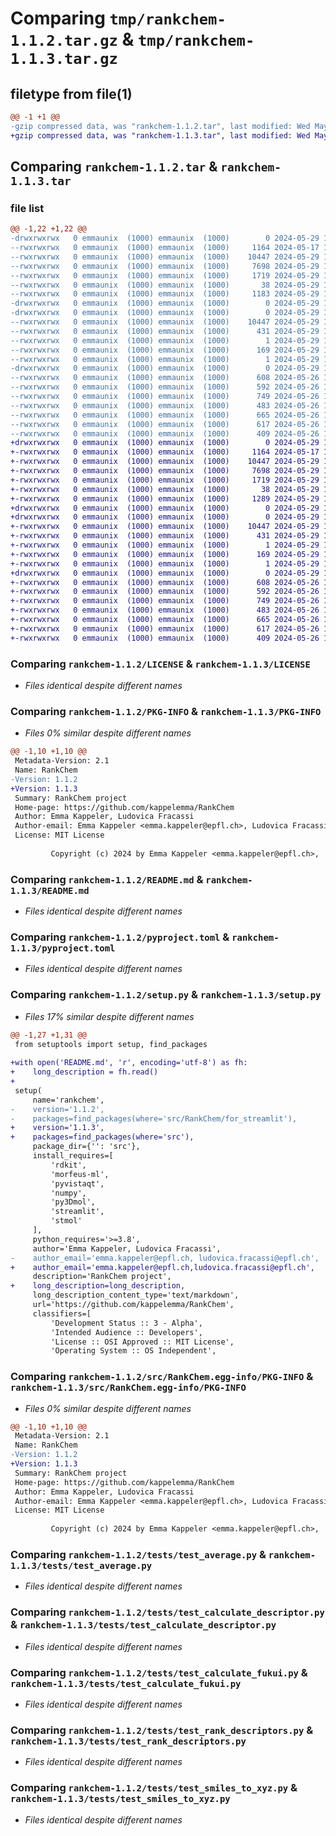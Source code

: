 # Comparing `tmp/rankchem-1.1.2.tar.gz` & `tmp/rankchem-1.1.3.tar.gz`

## filetype from file(1)

```diff
@@ -1 +1 @@
-gzip compressed data, was "rankchem-1.1.2.tar", last modified: Wed May 29 17:01:08 2024, max compression
+gzip compressed data, was "rankchem-1.1.3.tar", last modified: Wed May 29 17:27:12 2024, max compression
```

## Comparing `rankchem-1.1.2.tar` & `rankchem-1.1.3.tar`

### file list

```diff
@@ -1,22 +1,22 @@
-drwxrwxrwx   0 emmaunix  (1000) emmaunix  (1000)        0 2024-05-29 17:01:08.544939 rankchem-1.1.2/
--rwxrwxrwx   0 emmaunix  (1000) emmaunix  (1000)     1164 2024-05-17 18:59:58.000000 rankchem-1.1.2/LICENSE
--rwxrwxrwx   0 emmaunix  (1000) emmaunix  (1000)    10447 2024-05-29 17:01:08.535605 rankchem-1.1.2/PKG-INFO
--rwxrwxrwx   0 emmaunix  (1000) emmaunix  (1000)     7698 2024-05-29 16:47:22.000000 rankchem-1.1.2/README.md
--rwxrwxrwx   0 emmaunix  (1000) emmaunix  (1000)     1719 2024-05-29 16:47:22.000000 rankchem-1.1.2/pyproject.toml
--rwxrwxrwx   0 emmaunix  (1000) emmaunix  (1000)       38 2024-05-29 17:01:08.546160 rankchem-1.1.2/setup.cfg
--rwxrwxrwx   0 emmaunix  (1000) emmaunix  (1000)     1183 2024-05-29 16:59:54.000000 rankchem-1.1.2/setup.py
-drwxrwxrwx   0 emmaunix  (1000) emmaunix  (1000)        0 2024-05-29 17:01:08.233177 rankchem-1.1.2/src/
-drwxrwxrwx   0 emmaunix  (1000) emmaunix  (1000)        0 2024-05-29 17:01:08.522565 rankchem-1.1.2/src/RankChem.egg-info/
--rwxrwxrwx   0 emmaunix  (1000) emmaunix  (1000)    10447 2024-05-29 17:01:07.000000 rankchem-1.1.2/src/RankChem.egg-info/PKG-INFO
--rwxrwxrwx   0 emmaunix  (1000) emmaunix  (1000)      431 2024-05-29 17:01:08.000000 rankchem-1.1.2/src/RankChem.egg-info/SOURCES.txt
--rwxrwxrwx   0 emmaunix  (1000) emmaunix  (1000)        1 2024-05-29 17:01:07.000000 rankchem-1.1.2/src/RankChem.egg-info/dependency_links.txt
--rwxrwxrwx   0 emmaunix  (1000) emmaunix  (1000)      169 2024-05-29 17:01:07.000000 rankchem-1.1.2/src/RankChem.egg-info/requires.txt
--rwxrwxrwx   0 emmaunix  (1000) emmaunix  (1000)        1 2024-05-29 17:01:07.000000 rankchem-1.1.2/src/RankChem.egg-info/top_level.txt
-drwxrwxrwx   0 emmaunix  (1000) emmaunix  (1000)        0 2024-05-29 17:01:08.494829 rankchem-1.1.2/tests/
--rwxrwxrwx   0 emmaunix  (1000) emmaunix  (1000)      608 2024-05-26 13:57:31.000000 rankchem-1.1.2/tests/test_average.py
--rwxrwxrwx   0 emmaunix  (1000) emmaunix  (1000)      592 2024-05-26 13:58:59.000000 rankchem-1.1.2/tests/test_calculate_descriptor.py
--rwxrwxrwx   0 emmaunix  (1000) emmaunix  (1000)      749 2024-05-26 12:24:41.000000 rankchem-1.1.2/tests/test_calculate_fukui.py
--rwxrwxrwx   0 emmaunix  (1000) emmaunix  (1000)      483 2024-05-26 12:24:41.000000 rankchem-1.1.2/tests/test_get_max_fukui_avg.py
--rwxrwxrwx   0 emmaunix  (1000) emmaunix  (1000)      665 2024-05-26 14:00:42.000000 rankchem-1.1.2/tests/test_rank_descriptors.py
--rwxrwxrwx   0 emmaunix  (1000) emmaunix  (1000)      617 2024-05-26 12:24:41.000000 rankchem-1.1.2/tests/test_smiles_to_xyz.py
--rwxrwxrwx   0 emmaunix  (1000) emmaunix  (1000)      409 2024-05-26 13:57:17.000000 rankchem-1.1.2/tests/test_visualize_molecule.py
+drwxrwxrwx   0 emmaunix  (1000) emmaunix  (1000)        0 2024-05-29 17:27:12.541951 rankchem-1.1.3/
+-rwxrwxrwx   0 emmaunix  (1000) emmaunix  (1000)     1164 2024-05-17 18:59:58.000000 rankchem-1.1.3/LICENSE
+-rwxrwxrwx   0 emmaunix  (1000) emmaunix  (1000)    10447 2024-05-29 17:27:12.519823 rankchem-1.1.3/PKG-INFO
+-rwxrwxrwx   0 emmaunix  (1000) emmaunix  (1000)     7698 2024-05-29 16:47:22.000000 rankchem-1.1.3/README.md
+-rwxrwxrwx   0 emmaunix  (1000) emmaunix  (1000)     1719 2024-05-29 16:47:22.000000 rankchem-1.1.3/pyproject.toml
+-rwxrwxrwx   0 emmaunix  (1000) emmaunix  (1000)       38 2024-05-29 17:27:12.544488 rankchem-1.1.3/setup.cfg
+-rwxrwxrwx   0 emmaunix  (1000) emmaunix  (1000)     1289 2024-05-29 17:26:23.000000 rankchem-1.1.3/setup.py
+drwxrwxrwx   0 emmaunix  (1000) emmaunix  (1000)        0 2024-05-29 17:27:11.530072 rankchem-1.1.3/src/
+drwxrwxrwx   0 emmaunix  (1000) emmaunix  (1000)        0 2024-05-29 17:27:12.489808 rankchem-1.1.3/src/RankChem.egg-info/
+-rwxrwxrwx   0 emmaunix  (1000) emmaunix  (1000)    10447 2024-05-29 17:27:11.000000 rankchem-1.1.3/src/RankChem.egg-info/PKG-INFO
+-rwxrwxrwx   0 emmaunix  (1000) emmaunix  (1000)      431 2024-05-29 17:27:11.000000 rankchem-1.1.3/src/RankChem.egg-info/SOURCES.txt
+-rwxrwxrwx   0 emmaunix  (1000) emmaunix  (1000)        1 2024-05-29 17:27:11.000000 rankchem-1.1.3/src/RankChem.egg-info/dependency_links.txt
+-rwxrwxrwx   0 emmaunix  (1000) emmaunix  (1000)      169 2024-05-29 17:27:11.000000 rankchem-1.1.3/src/RankChem.egg-info/requires.txt
+-rwxrwxrwx   0 emmaunix  (1000) emmaunix  (1000)        1 2024-05-29 17:27:11.000000 rankchem-1.1.3/src/RankChem.egg-info/top_level.txt
+drwxrwxrwx   0 emmaunix  (1000) emmaunix  (1000)        0 2024-05-29 17:27:12.401814 rankchem-1.1.3/tests/
+-rwxrwxrwx   0 emmaunix  (1000) emmaunix  (1000)      608 2024-05-26 13:57:31.000000 rankchem-1.1.3/tests/test_average.py
+-rwxrwxrwx   0 emmaunix  (1000) emmaunix  (1000)      592 2024-05-26 13:58:59.000000 rankchem-1.1.3/tests/test_calculate_descriptor.py
+-rwxrwxrwx   0 emmaunix  (1000) emmaunix  (1000)      749 2024-05-26 12:24:41.000000 rankchem-1.1.3/tests/test_calculate_fukui.py
+-rwxrwxrwx   0 emmaunix  (1000) emmaunix  (1000)      483 2024-05-26 12:24:41.000000 rankchem-1.1.3/tests/test_get_max_fukui_avg.py
+-rwxrwxrwx   0 emmaunix  (1000) emmaunix  (1000)      665 2024-05-26 14:00:42.000000 rankchem-1.1.3/tests/test_rank_descriptors.py
+-rwxrwxrwx   0 emmaunix  (1000) emmaunix  (1000)      617 2024-05-26 12:24:41.000000 rankchem-1.1.3/tests/test_smiles_to_xyz.py
+-rwxrwxrwx   0 emmaunix  (1000) emmaunix  (1000)      409 2024-05-26 13:57:17.000000 rankchem-1.1.3/tests/test_visualize_molecule.py
```

### Comparing `rankchem-1.1.2/LICENSE` & `rankchem-1.1.3/LICENSE`

 * *Files identical despite different names*

### Comparing `rankchem-1.1.2/PKG-INFO` & `rankchem-1.1.3/PKG-INFO`

 * *Files 0% similar despite different names*

```diff
@@ -1,10 +1,10 @@
 Metadata-Version: 2.1
 Name: RankChem
-Version: 1.1.2
+Version: 1.1.3
 Summary: RankChem project
 Home-page: https://github.com/kappelemma/RankChem
 Author: Emma Kappeler, Ludovica Fracassi
 Author-email: Emma Kappeler <emma.kappeler@epfl.ch>, Ludovica Fracassi <ludovica.fracassi@epfl.ch>
 License: MIT License
         
         Copyright (c) 2024 by Emma Kappeler <emma.kappeler@epfl.ch>,
```

### Comparing `rankchem-1.1.2/README.md` & `rankchem-1.1.3/README.md`

 * *Files identical despite different names*

### Comparing `rankchem-1.1.2/pyproject.toml` & `rankchem-1.1.3/pyproject.toml`

 * *Files identical despite different names*

### Comparing `rankchem-1.1.2/setup.py` & `rankchem-1.1.3/setup.py`

 * *Files 17% similar despite different names*

```diff
@@ -1,27 +1,31 @@
 from setuptools import setup, find_packages
 
+with open('README.md', 'r', encoding='utf-8') as fh:
+    long_description = fh.read()
+
 setup(
     name='rankchem',
-    version='1.1.2',
-    packages=find_packages(where='src/RankChem/for_streamlit'),
+    version='1.1.3',
+    packages=find_packages(where='src'),
     package_dir={'': 'src'},
     install_requires=[
         'rdkit',
         'morfeus-ml',
         'pyvistaqt',
         'numpy',
         'py3Dmol',
         'streamlit',
         'stmol'
     ],
     python_requires='>=3.8',
     author='Emma Kappeler, Ludovica Fracassi',
-    author_email='emma.kappeler@epfl.ch, ludovica.fracassi@epfl.ch',
+    author_email='emma.kappeler@epfl.ch,ludovica.fracassi@epfl.ch',
     description='RankChem project',
+    long_description=long_description,
     long_description_content_type='text/markdown',
     url='https://github.com/kappelemma/RankChem',
     classifiers=[
         'Development Status :: 3 - Alpha',
         'Intended Audience :: Developers',
         'License :: OSI Approved :: MIT License',
         'Operating System :: OS Independent',
```

### Comparing `rankchem-1.1.2/src/RankChem.egg-info/PKG-INFO` & `rankchem-1.1.3/src/RankChem.egg-info/PKG-INFO`

 * *Files 0% similar despite different names*

```diff
@@ -1,10 +1,10 @@
 Metadata-Version: 2.1
 Name: RankChem
-Version: 1.1.2
+Version: 1.1.3
 Summary: RankChem project
 Home-page: https://github.com/kappelemma/RankChem
 Author: Emma Kappeler, Ludovica Fracassi
 Author-email: Emma Kappeler <emma.kappeler@epfl.ch>, Ludovica Fracassi <ludovica.fracassi@epfl.ch>
 License: MIT License
         
         Copyright (c) 2024 by Emma Kappeler <emma.kappeler@epfl.ch>,
```

### Comparing `rankchem-1.1.2/tests/test_average.py` & `rankchem-1.1.3/tests/test_average.py`

 * *Files identical despite different names*

### Comparing `rankchem-1.1.2/tests/test_calculate_descriptor.py` & `rankchem-1.1.3/tests/test_calculate_descriptor.py`

 * *Files identical despite different names*

### Comparing `rankchem-1.1.2/tests/test_calculate_fukui.py` & `rankchem-1.1.3/tests/test_calculate_fukui.py`

 * *Files identical despite different names*

### Comparing `rankchem-1.1.2/tests/test_rank_descriptors.py` & `rankchem-1.1.3/tests/test_rank_descriptors.py`

 * *Files identical despite different names*

### Comparing `rankchem-1.1.2/tests/test_smiles_to_xyz.py` & `rankchem-1.1.3/tests/test_smiles_to_xyz.py`

 * *Files identical despite different names*


